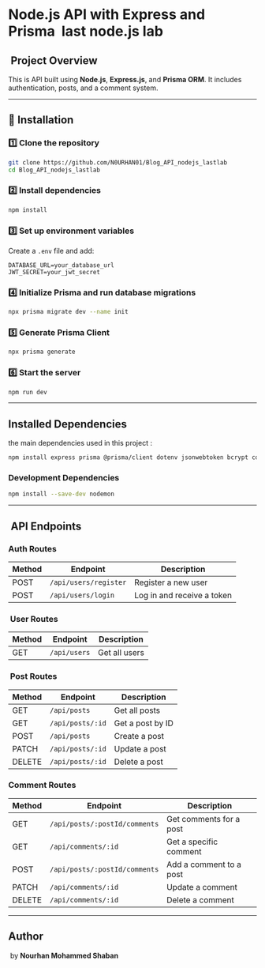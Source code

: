 # Node.js API with Express and Prisma  last node.js lab

##  Project Overview

This is API built using **Node.js**, **Express.js**, and **Prisma ORM**. It includes authentication, posts, and a comment system.

---

## 🔧 Installation

### 1️⃣ Clone the repository

```sh
git clone https://github.com/N0URHAN01/Blog_API_nodejs_lastlab
cd Blog_API_nodejs_lastlab
```

### 2️⃣ Install dependencies

```sh
npm install
```

### 3️⃣ Set up environment variables

Create a `.env` file and add:

```
DATABASE_URL=your_database_url
JWT_SECRET=your_jwt_secret
```

### 4️⃣ Initialize Prisma and run database migrations

```sh
npx prisma migrate dev --name init
```

### 5️⃣ Generate Prisma Client

```sh
npx prisma generate
```

### 6️⃣ Start the server

```sh
npm run dev  
```

---

##  Installed Dependencies

the main dependencies used in this project  :

```sh
npm install express prisma @prisma/client dotenv jsonwebtoken bcrypt cors multer
```

### Development Dependencies

```sh
npm install --save-dev nodemon
```

---

##  API Endpoints

### Auth Routes

| Method | Endpoint              | Description                |
| ------ | --------------------- | -------------------------- |
| POST   | `/api/users/register` | Register a new user        |
| POST   | `/api/users/login`    | Log in and receive a token |

###  User Routes

| Method | Endpoint     | Description   |
| ------ | ------------ | ------------- |
| GET    | `/api/users` | Get all users |

###  Post Routes

| Method | Endpoint         | Description      |
| ------ | ---------------- | ---------------- |
| GET    | `/api/posts`     | Get all posts    |
| GET    | `/api/posts/:id` | Get a post by ID |
| POST   | `/api/posts`     | Create a post    |
| PATCH  | `/api/posts/:id` | Update a post    |
| DELETE | `/api/posts/:id` | Delete a post    |

### Comment Routes

| Method | Endpoint                      | Description             |
| ------ | ----------------------------- | ----------------------- |
| GET    | `/api/posts/:postId/comments` | Get comments for a post |
| GET    | `/api/comments/:id`           | Get a specific comment  |
| POST   | `/api/posts/:postId/comments` | Add a comment to a post |
| PATCH  | `/api/comments/:id`           | Update a comment        |
| DELETE | `/api/comments/:id`           | Delete a comment        |

---

## Author

 by **Nourhan Mohammed Shaban** 

